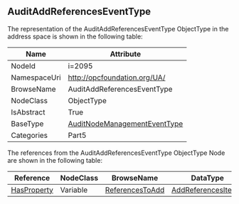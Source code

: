 <!-- objecttype -->
## AuditAddReferencesEventType
  
<!-- end of text -->
The representation of the AuditAddReferencesEventType ObjectType in the address space is shown in the following table:  

|Name|Attribute|
|---|---|
|NodeId|i=2095|
|NamespaceUri|http://opcfoundation.org/UA/|
|BrowseName|AuditAddReferencesEventType|
|NodeClass|ObjectType|
|IsAbstract|True|
|BaseType|[AuditNodeManagementEventType](../../../Part5/ObjectTypes/AuditNodeManagementEventType/readme.md)|
|Categories|Part5|

The references from the AuditAddReferencesEventType ObjectType Node are shown in the following table:  

|Reference|NodeClass|BrowseName|DataType|TypeDefinition|ModellingRule|
|---|---|---|---|---|---|
|[HasProperty](../../../Part3/ReferenceTypes/HasProperty/readme.md)|Variable|[ReferencesToAdd](#ReferencesToAdd)|[AddReferencesItem](../../../Part4/DataTypes/AddReferencesItem/readme.md)[]|[PropertyType](../../Part5/VariableTypes/PropertyType/readme.md)|[Mandatory](../../Objects/Mandatory/readme.md)|


